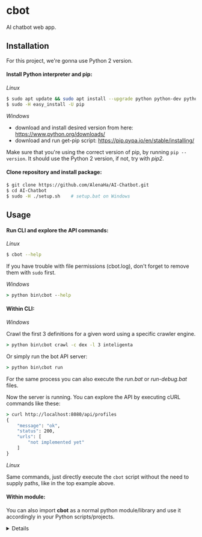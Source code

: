 # cbot

AI chatbot web app.


## Installation

For this project, we're gonna use Python 2 version.

#### Install Python interpreter and pip:

*Linux*

```bash
$ sudo apt update && sudo apt install --upgrade python python-dev python-setuptools
$ sudo -H easy_install -U pip
```

*Windows*
- download and install desired version from here: https://www.python.org/downloads/
- download and run get-pip script: https://pip.pypa.io/en/stable/installing/

Make sure that you're using the correct version of pip, by running
`pip --version`. It should use the Python 2 version, if not, try with *pip2*.

#### Clone repository and install package:

```bash
$ git clone https://github.com/AlenaHa/AI-Chatbot.git
$ cd AI-Chatbot
$ sudo -H ./setup.sh    # setup.bat on Windows
```


## Usage

#### Run CLI and explore the API commands:

*Linux*

```bash
$ cbot --help
```

If you have trouble with file permissions (cbot.log), don't forget to remove
them with `sudo` first.

*Windows*

```bat
> python bin\cbot --help
```

#### Within CLI:

*Windows*

Crawl the first 3 definitions for a given word using a specific crawler engine.

```bat
> python bin\cbot crawl -c dex -l 3 inteligenta
```

Or simply run the bot API server:

```bat
> python bin\cbot run
```

For the same process you can also execute the *run.bat* or *run-debug.bat* files.

Now the server is running. You can explore the API by executing cURL commands
like these:

```bat
> curl http://localhost:8080/api/profiles
{
    "message": "ok",
    "status": 200,
    "urls": [
        "not implemented yet"
    ]
}
```

*Linux*

Same commands, just directly execute the `cbot` script without the need to
supply paths, like in the top example above. 

#### Within module:

You can also import **cbot** as a normal python module/library and use it
accordingly in your Python scripts/projects.

*<details coming soon>*

## Development

If you want to develop **cbot**, do the following:

#### Optionally install virtualenv:

*Linux*

```bash
$ sudo -H pip install -U virtualenv virtualenvwrapper
$ echo "export WORKON_HOME=~/Envs" >>~/.bashrc
$ source ~/.bashrc
$ mkdir -p $WORKON_HOME
$ echo "source /usr/local/bin/virtualenvwrapper.sh" >>~/.bashrc
$ source ~/.bashrc
$ mkvirtualenv cbot
```

*Windows*

Make sure that you have added your Python *Scripts* path to the system
path already (https://www.howtogeek.com/118594/how-to-edit-your-system-path-for-easy-command-line-access/).
The path you need to add is usually: `C:\Python27\Scripts`.

Now install the necessary pip packages and create your first virtual environment.

```bat
> pip install -U virtualenv virtualenvwrapper virtualenvwrapper-win
> mkvirtualenv cbot
```

Use `workon cbot` command to activate the virtual environment every time you
want to work through it and `deactivate` for leaving it.

#### Install requirements and develop:

```bash
$ pip install -Ur requirements.txt
$ python setup.py develop
$ python setup.py test
```

Don't forget to run with `sudo -H` if you're working outside the virtualenv.

#### Run tests, create and serve documentation:

```bash
$ nosetests
$ cd doc && make html
$ cd _build/html && python -m SimpleHTTPServer
```

Enter http://localhost:8000 to view documentation.

----

* Source: https://github.com/AlenaHa/AI-Chatbot.git
* License: MIT
